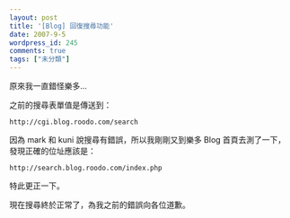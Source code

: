 ```yaml
---
layout: post
title: '[Blog] 回復搜尋功能'
date: 2007-9-5
wordpress_id: 245
comments: true
tags: ["未分類"]
---
```


原來我一直錯怪樂多...

之前的搜尋表單值是傳送到：

```
http://cgi.blog.roodo.com/search

```

因為 mark 和 kuni 說搜尋有錯誤，所以我剛剛又到樂多 Blog 首頁去測了一下，發現正確的位址應該是：

```
http://search.blog.roodo.com/index.php

```

特此更正一下。

現在搜尋終於正常了，為我之前的錯誤向各位道歉。
